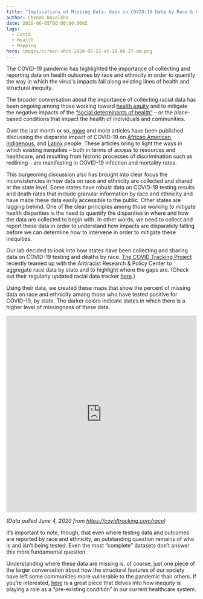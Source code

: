 ```yaml
---
title: "Implications of Missing Data: Gaps in COVID-19 Data by Race & Ethnicity"
author: Chenab Navalkha
date: 2020-06-05T00:00:00.000Z
tags:
  - Covid
  - Health
  - Mapping
hero: images/screen-shot-2020-05-22-at-10.08.27-am.png
---
```

The COVID-19 pandemic has highlighted the importance of collecting and reporting data on health outcomes by race and ethnicity in order to quantify the way in which the virus's impacts fall along existing lines of health and structural inequity. 

The broader conversation about the importance of collecting racial data has been ongoing among those working toward [health equity](https://www.google.com/url?q=https://www.healthaffairs.org/do/10.1377/hblog20200507.469145/full/?utm_source%3DNewsletter%26utm_medium%3Demail%26utm_content%3DEye%2BOn%2BHealth%2BReform%253A%2BRisk%2BCorridors%252C%2BCOVID-19%252C%2BAnd%2BThe%2BACA%253B%2BCOVID-19%253A%2BFederal%2BFunding%2BFor%2BContact%2BTracing%253B%2BMedicaid%2BMCOs%2BAnd%2BPayment%2BReform%253B%2BInequity%26utm_campaign%3DHAT%2B5-11-20%26&sa=D&ust=1590158619227000&usg=AFQjCNGo8Ae6MN6_8xi21Iua4cbQU62_Yg) and to mitigate the negative impacts of the [“social determinants of health”](https://www.google.com/url?q=https://patientengagementhit.com/news/social-determinants-of-health-comorbidities-sway-covid-19-severity&sa=D&ust=1590158619229000&usg=AFQjCNHUbDqYt4PiAPAbP4WYpvXRBwCHVg) – or the place-based conditions that impact the health of individuals and communities. 

Over the last month or so, [more](https://www.google.com/url?q=https://www.theatlantic.com/ideas/archive/2020/04/stop-looking-away-race-covid-19-victims/609250/&sa=D&ust=1590158619231000&usg=AFQjCNGvZda446O1AMbKQ8ZIARTVGGXPNw) and more articles have been published discussing the disparate impact of COVID-19 on [African American](https://www.google.com/url?q=https://labblog.uofmhealth.org/rounds/racial-disparities-time-of-covid-19&sa=D&ust=1590158619228000&usg=AFQjCNHWT_KM3b_dszEG9VEUE-ItDnojJA), [Indigenous](https://www.washingtonpost.com/national/coronavirus-navajo-nation-crisis/2020/05/11/b2a35c4e-91fe-11ea-a0bc-4e9ad4866d21_story.html), and [Latinx](https://www.google.com/url?q=https://www.nytimes.com/2020/05/07/us/coronavirus-latinos-disparity.html&sa=D&ust=1590158619219000&usg=AFQjCNGB63MElzGWkmKzA6k6VgNhgCAgtA) people. These articles bring to light the ways in which existing inequities – both in terms of access to resources and healthcare, and resulting from historic processes of discrimination such as redlining – are manifesting in COVID-19 infection and mortality rates.

This burgeoning discussion also has brought into clear focus the inconsistencies in how data on race and ethnicity are collected and shared at the state level. Some states have robust data on COVID-19 testing results and death rates that include granular information by race and ethnicity and have made these data easily accessible to the public. Other states are lagging behind. One of the clear principles among those working to mitigate health disparities is the need to quantify the disparities in where and how the data are collected to begin with. In other words, we need to collect and report these data in order to understand how impacts are disparately falling before we can determine how to intervene in order to mitigate these inequities.

Our lab decided to look into how states have been collecting and sharing data on COVID-19 testing and deaths by race. [The COVID Tracking Project](https://www.google.com/url?q=https://covidtracking.com/race&sa=D&ust=1590158619219000&usg=AFQjCNESMUbMb9qT-r1q-f8XRMbXnNj73g) recently teamed up with the Antiracist Research & Policy Center to aggregate race data by state and to highlight where the gaps are. (Check out their regularly updated racial data tracker [here](https://www.google.com/url?q=https://docs.google.com/spreadsheets/u/1/d/e/2PACX-1vTfUQPxkhP_CRcGmnnpUBihnTNZ9Z8pcizII4_sc2o2n3opOoAJdAM4CRTJBI339tou8LWnQrqbTMgH/pubhtml%23&sa=D&ust=1590158619220000&usg=AFQjCNEYWrNViMBob1DzXPfjotH7ablwGA).)

Using their data, we created these maps that show the percent of missing data on race and ethnicity among those who have tested positive for COVID-19, by state. The darker colors indicate states in which there is a higher level of missingness of these data. 

<iframe width="100%" height="520" frameborder="0" src="https://mit.carto.com/u/chenab/builder/760496a1-4886-40c3-be1c-73ae28cfb2b9/embed" allowfullscreen webkitallowfullscreen mozallowfullscreen oallowfullscreen msallowfullscreen></iframe>

*(Data pulled June 4, 2020 from <https://covidtracking.com/race>)*

It’s important to note, though, that even where testing data and outcomes are reported by race and ethnicity, an outstanding question remains of who is and isn’t being tested. Even the most “complete” datasets don’t answer this more fundamental question.

Understanding where these data are missing is, of course, just one piece of the larger conversation about how the structural features of our society have left some communities more vulnerable to the pandemic than others. If you’re interested, [here](https://www.google.com/url?q=https://www.healthaffairs.org/do/10.1377/hblog20200507.469145/full/?utm_source%3DNewsletter%26utm_medium%3Demail%26utm_content%3DEye%2BOn%2BHealth%2BReform%253A%2BRisk%2BCorridors%252C%2BCOVID-19%252C%2BAnd%2BThe%2BACA%253B%2BCOVID-19%253A%2BFederal%2BFunding%2BFor%2BContact%2BTracing%253B%2BMedicaid%2BMCOs%2BAnd%2BPayment%2BReform%253B%2BInequity%26utm_campaign%3DHAT%2B5-11-20%26&sa=D&ust=1590158619230000&usg=AFQjCNE3I8JdtgTHBTX5Z4m1lHlh8LGnBQ) is a great piece that delves into how inequity is playing a role as a “pre-existing condition” in our current healthcare system.